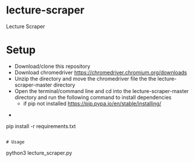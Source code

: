 # lecture-scraper
Lecture Scraper

# Setup
* Download/clone this repository
* Download chromedriver https://chromedriver.chromium.org/downloads
* Unzip the directory and move the chromedriver file the the lecture-scraper-master directory 
* Open the terminal/command line and cd into the lecture-scraper-master directory and run the following command to install dependencies
    * if pip not installed https://pip.pypa.io/en/stable/installing/
* ```
pip install -r requirements.txt
```

# Usage
```
python3 lecture_scraper.py
```
